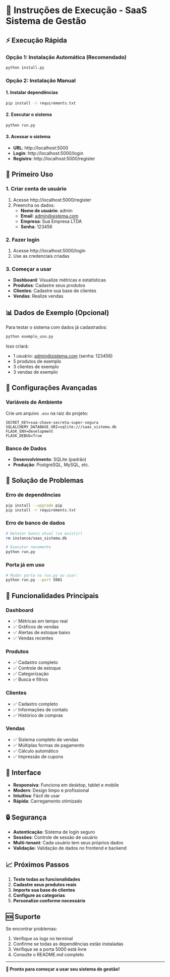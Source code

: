 # 🚀 Instruções de Execução - SaaS Sistema de Gestão

## ⚡ Execução Rápida

### Opção 1: Instalação Automática (Recomendado)
```bash
python install.py
```

### Opção 2: Instalação Manual

#### 1. Instalar dependências
```bash
pip install -r requirements.txt
```

#### 2. Executar o sistema
```bash
python run.py
```

#### 3. Acessar o sistema
- **URL**: http://localhost:5000
- **Login**: http://localhost:5000/login
- **Registro**: http://localhost:5000/register

## 🎯 Primeiro Uso

### 1. Criar conta de usuário
1. Acesse http://localhost:5000/register
2. Preencha os dados:
   - **Nome de usuário**: admin
   - **Email**: admin@sistema.com
   - **Empresa**: Sua Empresa LTDA
   - **Senha**: 123456

### 2. Fazer login
1. Acesse http://localhost:5000/login
2. Use as credenciais criadas

### 3. Começar a usar
- **Dashboard**: Visualize métricas e estatísticas
- **Produtos**: Cadastre seus produtos
- **Clientes**: Cadastre sua base de clientes
- **Vendas**: Realize vendas

## 📊 Dados de Exemplo (Opcional)

Para testar o sistema com dados já cadastrados:

```bash
python exemplo_uso.py
```

Isso criará:
- 1 usuário: admin@sistema.com (senha: 123456)
- 5 produtos de exemplo
- 3 clientes de exemplo
- 3 vendas de exemplo

## 🔧 Configurações Avançadas

### Variáveis de Ambiente
Crie um arquivo `.env` na raiz do projeto:

```env
SECRET_KEY=sua-chave-secreta-super-segura
SQLALCHEMY_DATABASE_URI=sqlite:///saas_sistema.db
FLASK_ENV=development
FLASK_DEBUG=True
```

### Banco de Dados
- **Desenvolvimento**: SQLite (padrão)
- **Produção**: PostgreSQL, MySQL, etc.

## 🐛 Solução de Problemas

### Erro de dependências
```bash
pip install --upgrade pip
pip install -r requirements.txt
```

### Erro de banco de dados
```bash
# Deletar banco atual (se existir)
rm instance/saas_sistema.db

# Executar novamente
python run.py
```

### Porta já em uso
```bash
# Mudar porta no run.py ou usar:
python run.py --port 5001
```

## 📱 Funcionalidades Principais

### Dashboard
- ✅ Métricas em tempo real
- ✅ Gráficos de vendas
- ✅ Alertas de estoque baixo
- ✅ Vendas recentes

### Produtos
- ✅ Cadastro completo
- ✅ Controle de estoque
- ✅ Categorização
- ✅ Busca e filtros

### Clientes
- ✅ Cadastro completo
- ✅ Informações de contato
- ✅ Histórico de compras

### Vendas
- ✅ Sistema completo de vendas
- ✅ Múltiplas formas de pagamento
- ✅ Cálculo automático
- ✅ Impressão de cupons

## 🎨 Interface

- **Responsiva**: Funciona em desktop, tablet e mobile
- **Modern**: Design limpo e profissional
- **Intuitiva**: Fácil de usar
- **Rápida**: Carregamento otimizado

## 🔒 Segurança

- **Autenticação**: Sistema de login seguro
- **Sessões**: Controle de sessão de usuário
- **Multi-tenant**: Cada usuário tem seus próprios dados
- **Validação**: Validação de dados no frontend e backend

## 📈 Próximos Passos

1. **Teste todas as funcionalidades**
2. **Cadastre seus produtos reais**
3. **Importe sua base de clientes**
4. **Configure as categorias**
5. **Personalize conforme necessário**

## 🆘 Suporte

Se encontrar problemas:
1. Verifique os logs no terminal
2. Confirme se todas as dependências estão instaladas
3. Verifique se a porta 5000 está livre
4. Consulte o README.md completo

---

**🎉 Pronto para começar a usar seu sistema de gestão!**

